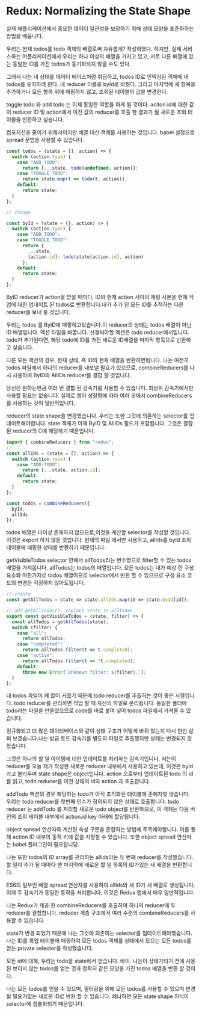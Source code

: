 # Redux: Normalizing the State Shape

실제 애플리케이션에서 중요한 데이터 일관성을 보장하기 위해 상태 모양을 표준화하는 방법을 배웁니다.

우리는 현재 todos를 todo 객체의 배열로써 자유롭게? 작성하였다.
하지만, 실제 서비스하는 어플리케이션에서 우리는 하나 이상의 배열을 가지고 있고, 서로 다른 배열에 있는 동일한 ID를 가진 todos가 동기화되지 않을 수도 있다.

그래서 나는 내 상태를 데이터 베이스처럼 취급하고,
todos ID로 인덱싱된 객체에 내 todos를 유지하려 한다.
내 reducer 이름을 byId로 바꿧다. 그리고 마지막에 새 항목을 추가하거나 모든 항목 위에 매핑하지 않고, 조회된 테이블의 값을 변경한다.

toggle todo 와 add todo 는 이제 동일한 역할을 하게 될 것이다. aciton.id에 대한 값이 reducer ID 및 action에서 이전 값의 reducer를 호출 한 결과가 될 새로운 조회 테이블을 반환하고 싶습니다.

컴포지션을 줄이기 위해서이지만 배열 대신 객체를 사용하는 것입니다.
babel 설정으로 spread 문법을 사용할 수 있습니다.

```js
const todos = (state = [], action) => {
  switch (action.type) {
    case "ADD_TODO":
      return [...state, todo(undefined, action)];
    case "TOGGLE_TODO":
      return state.map(t => todo(t, action));
    default:
      return state;
  }
};

// change

const byId = (state = {}, action) => {
  switch (action.type) {
    case "ADD_TODO":
    case "TOGGLE_TODO":
      return {
        ...state,
        [action.id]: todo(state[action.id], action)
      };
    default:
      return state;
  }
};
```

ByID reducer가 action을 받을 때마다,
ID와 현재 action 사이의 매핑 사본을 현재 작업에 대한 업데이트 된 todos로 반환합니다.내가 추가 된 모든 ID를 추적하는 다른 reducer를 보내 줄 것입니다.

우리는 todos 를 ByID에 매핑히고있습니다.이 reducer의 상태는 todos 배열이 아닌 ID 배열입니다. 액션 타입을 바꿉니다.
신경써야할 액션은 todo reducer에서입니다. todo가 추가된다면, 해당 todo에 ID를 가진 새로운 ID배열을 마지막 항목으로 반환하고 싶습니다.

다른 모든 액션의 경우, 현재 상태, 즉 ID의 현재 배열을 반환하면됩니다.
나는 여전히 todos 파일에서 하나의 reducer를 내보낼 필요가 있으므로, combineReducers를 다시 사용하여 ByID와 AllIDs reducer를 결합 할 것입니다.

당신은 원하는만큼 여러 번 결합 된 감속기를 사용할 수 있습니다.
최상위 감속기에서만 사용할 필요는 없습니다. 실제로 앱이 성장함에 따라 여러 곳에서 combineReducers를 사용하는 것이 일반적입니다.

reducer의 state shape을 변경했습니다.
우리는 또한 그것에 의존하는 selector를 업데이트해야합니다.
state 객체가 이제 ByID 및 AllIDs 필드가 포함됩니다.
그것은 결합 된 reducer의 C에 해당하기 때문입니다.

```js
import { combineReducers } from "redux";
// ...
const allIds = (state = [], action) => {
  switch (action.type) {
    case "ADD-TODO":
      return [...state, action.id];
    default:
      return state;
  }
};

const todos = combineReducers({
  byId,
  allIds
});
```

todos 배열은 더이상 존재하지 않으므로,이것을 계산할 selector를 작성할 것입니다. 이것은 export 하지 않을 것입니다. 현재의 파일 에서만 사용하고,
allIds를 byId 조회 테이블에 매핑한 상태를 반환하기 때문입니다.

getVisibleTodos selector 안에서 allTodos라는 변수명으로 filter할 수 있는 todos 배열을 가져옵니다. allTodos는 todos의 배열입니다.
모든 todos는 내가 예상 한 구성 요소와 마찬가지로 todos 배열이므로 selector에서 반환 할 수 있으므로 구성 요소 코드의 변경은 걱정하지 않아도됩니다.

```js
// create
const getAllTodos = state => state.allIds.map(id => state.byId[id]);

// add getAllTodos(), replace state to allTodos
export const getVisibleTodos = (state, filter) => {
  const allTodos = getAllTodos(state);
  switch (filter) {
    case "all":
      return allTodos;
    case "completed":
      return allTodos.filter(t => t.completed);
    case "active":
      return allTodos.filter(t => !t.completed);
    default:
      throw new Error(`Unknown filter: ${filter}.`);
  }
};
```

내 todos 파일이 꽤 많이 커졌기 때문에 todo reducer를 추출하는 것이 좋은 시점입니다. todo reducer를 관리하면 작업 할 때 자신의 파일로 분리됩니다.
동일한 폴더에 todo라는 파일을 만들었으므로 code를 바로 붙여 넣어 todos 파일에서 가져올 수 있습니다.

정규화되고 더 많은 데이터베이스와 같이 상태 구조가 어떻게 바뀌 었는지 다시 한번 살펴 보겠습니다.나는 방금 토드 감속기를 별도의 파일로 추출했지만 상태는 변경되지 않았습니다.

그것은 하나의 할 일 아이템에 대한 업데이트를 처리하는 감속기입니다.
저는이 reducer를 오늘 제가 작성한 새로운 reducer 내부에서 사용하고 있는데, 이것은 byId라고 불리우며 state shape은 object입니다.
action 으로부터 업데이트된 todo 의 id를 읽고, todo reducer를 이전 상태의 id와 action 과 호출합니다.

addTodo 액션의 경우 해당하는 todo가 아직 조직화된 테이블에 존해자힞 않습니다. 우리는 todo reducer를 첫번째 인수가 정의되지 않은 상태로 호출합니다. todo reducer 는 addTodo 를 처리할 새로운 todo object를 반환하므로,
이 객체는 다음 버전의 조회 테이블 내부에서 action.id key 아래에 할당됩니다.

object spread 연산자와 계산된 속성 구문을 혼합하는 방법에 주목해야합니다.
이를 통해 action ID 내부의 동적 키에 값을 지정할 수 있습니다.
또한 object spread 연산자는 babel 플러그인이 필요합니당.

나는 또한 todos의 ID array를 관리하는 allIds라는 두 번째 reducer를 작성했습니다. 할 일이 추가 될 때마다 맨 마지막에 새로운 할 일 목록의 ID가있는 새 배열을 반환합니다.

ES6의 일부인 배열 spread 연산자를 사용하여 allIds와 새 ID가 새 배열로 생성됩니다. 이제 두 감속기가 동일한 동작을 처리합니다. 이것은 Redux 앱에서 매우 일반적입니다.

나는 Redux가 제공 한 combineReducers를 호출하여 하나의 reducer에 두 reducer를 결합합니다. reducer 계층 구조에서 여러 수준의 combineReducers를 사용할 수 있습니다.

state가 변경 되었기 때문에 나는 그것에 의존하는 selector를 업데이트해야했습니다. 나는 ID를 룩업 테이블에 매핑하여 모든 todos 객체를 상태에서 모으는 모든 todos를 얻는 private selector를 작성했습니다.

모든 id에 대해, 우리는 todo을 state에서 얻습니다. 바이. 나는이 상태가되기 전에 사용 된 보이지 않는 todos를 얻는 것과 정확히 같은 모양을 가진 todos 배열을 반환 할 것이다.

나는 모든 todos를 얻을 수 있으며, 필터링을 위해 모든 todos를 사용할 수 있으며 변경 될 필요가없는 새로운 ID로 반환 할 수 있습니다. 왜냐하면 모든 state shape 지식이 selector에 캡슐화되기 때문입니다.
